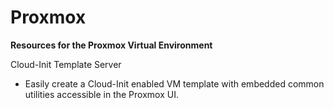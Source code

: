# Proxmox
<b>Resources for the Proxmox Virtual Environment</b>

Cloud-Init Template Server
- Easily create a Cloud-Init enabled VM template with embedded common utilities accessible in the Proxmox UI.

